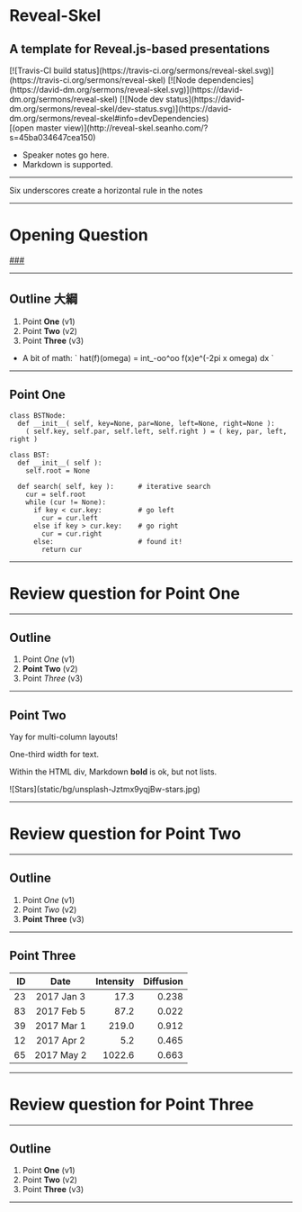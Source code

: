 <!-- .slide: data-background-image="static/bg/unsplash-Jztmx9yqjBw-stars.jpg" -->
# Reveal-Skel
## A template for Reveal.js-based presentations

<div class="imgbox"><div>
[![Travis-CI build status](https://travis-ci.org/sermons/reveal-skel.svg)](https://travis-ci.org/sermons/reveal-skel)
[![Node dependencies](https://david-dm.org/sermons/reveal-skel.svg)](https://david-dm.org/sermons/reveal-skel)
[![Node dev status](https://david-dm.org/sermons/reveal-skel/dev-status.svg)](https://david-dm.org/sermons/reveal-skel#info=devDependencies)
</div></div>

<div class="ref">
[(open master view)](http://reveal-skel.seanho.com/?s=45ba034647cea150)
</div>

>>>
+ Speaker notes go here.
+ Markdown is supported.

______

Six underscores create a horizontal rule in the notes

---
<!-- .slide: data-background="white" -->
# Opening **Question**

[###](#/outline)
<!-- .element: style="color:rgba(0,0,0,0.2)" -->

---
<!-- .slide: data-background-image="static/bg/unsplash-Jztmx9yqjBw-stars.jpg" id="outline" -->
## Outline <span class="zh">大綱</span>
1. Point **One** <span class="ref">(v1)</span>
2. Point **Two** <span class="ref">(v2)</span>
3. Point **Three** <span class="ref">(v3)</span>
  + A bit of math: \` hat(f)(omega) = int\_-oo^oo f(x)e^(-2pi x omega) dx \`

---
## Point One
```
class BSTNode:
  def __init__( self, key=None, par=None, left=None, right=None ):
    ( self.key, self.par, self.left, self.right ) = ( key, par, left, right )

class BST:
  def __init__( self ):
    self.root = None

  def search( self, key ):      # iterative search
    cur = self.root
    while (cur != None):
      if key < cur.key:         # go left
        cur = cur.left
      else if key > cur.key:    # go right
        cur = cur.right
      else:                     # found it!
        return cur
```

---
<!-- .slide: data-background="white" -->
# Review question for Point **One**

---
<!-- .slide: data-background-image="static/bg/unsplash-Jztmx9yqjBw-stars.jpg" -->
## Outline
1. Point *One* <span class="ref">(v1)</span>
2. **Point Two** <span class="ref">(v2)</span>
3. Point *Three* <span class="ref">(v3)</span>

---
## Point Two

<div class="imgbox">
<div>
Yay for multi-column layouts!

One-third width for text.

Within the HTML div, Markdown **bold** is ok, but not lists.
</div>
<div style="flex:2; -webkit-box-flex:0.5">
![Stars](static/bg/unsplash-Jztmx9yqjBw-stars.jpg)
</div>
</div>

---
<!-- .slide: data-background="white" -->
# Review question for Point **Two**

---
<!-- .slide: data-background-image="static/bg/unsplash-Jztmx9yqjBw-stars.jpg" -->
## Outline
1. Point *One* <span class="ref">(v1)</span>
2. Point *Two* <span class="ref">(v2)</span>
3. **Point Three** <span class="ref">(v3)</span>

---
## Point Three

| ID |     Date    | Intensity | Diffusion |
|---:|:-----------:|----------:|----------:|
| 23 | 2017 Jan  3 |    17.3   |   0.238   |
| 83 | 2017 Feb  5 |    87.2   |   0.022   |
| 39 | 2017 Mar  1 |   219.0   |   0.912   |
| 12 | 2017 Apr  2 |     5.2   |   0.465   |
| 65 | 2017 May  2 |  1022.6   |   0.663   |

---
<!-- .slide: data-background="white" -->
# Review question for Point **Three**

---
<!-- .slide: data-background-image="static/bg/unsplash-Jztmx9yqjBw-stars.jpg" -->
## Outline
1. Point **One** <span class="ref">(v1)</span>
2. Point **Two** <span class="ref">(v2)</span>
3. Point **Three** <span class="ref">(v3)</span>

---
<!-- .slide: data-background-image="static/bg/unsplash-Jztmx9yqjBw-stars.jpg" class="empty" -->
